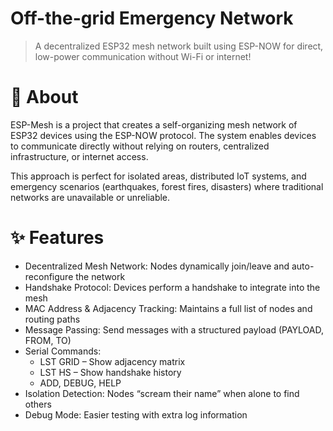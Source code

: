 # Off-the-grid Emergency Network
> A decentralized ESP32 mesh network built using ESP-NOW for direct, low-power communication without Wi-Fi or internet!

# 📖 About
ESP-Mesh is a project that creates a self-organizing mesh network of ESP32 devices using the ESP-NOW protocol. The system enables devices to communicate directly without relying on routers, centralized infrastructure, or internet access.

This approach is perfect for isolated areas, distributed IoT systems, and emergency scenarios (earthquakes, forest fires, disasters) where traditional networks are unavailable or unreliable.

# ✨ Features
- Decentralized Mesh Network: Nodes dynamically join/leave and auto-reconfigure the network
- Handshake Protocol: Devices perform a handshake to integrate into the mesh
- MAC Address & Adjacency Tracking: Maintains a full list of nodes and routing paths
- Message Passing: Send messages with a structured payload (PAYLOAD, FROM, TO)
- Serial Commands:
  - LST GRID – Show adjacency matrix
  - LST HS – Show handshake history
  - ADD, DEBUG, HELP
- Isolation Detection: Nodes “scream their name” when alone to find others
- Debug Mode: Easier testing with extra log information
